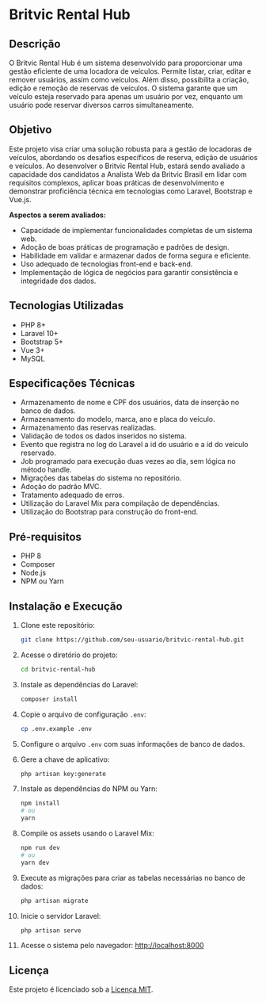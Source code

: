 # Britvic Rental Hub

## Descrição

O Britvic Rental Hub é um sistema desenvolvido para proporcionar uma gestão eficiente de uma locadora de veículos.
Permite listar, criar, editar e remover usuários, assim como veículos. Além disso, possibilita a criação, edição e
remoção de reservas de veículos. O sistema garante que um veículo esteja reservado para apenas um usuário por vez,
enquanto um usuário pode reservar diversos carros simultaneamente.

## Objetivo

Este projeto visa criar uma solução robusta para a gestão de locadoras de veículos, abordando os desafios específicos de
reserva, edição de usuários e veículos. Ao desenvolver o Britvic Rental Hub, estará sendo avaliado a capacidade dos
candidatos a Analista Web da Britvic Brasil em lidar com requisitos complexos, aplicar boas práticas de desenvolvimento
e demonstrar proficiência técnica em tecnologias como Laravel, Bootstrap e Vue.js.

**Aspectos a serem avaliados:**

- Capacidade de implementar funcionalidades completas de um sistema web.
- Adoção de boas práticas de programação e padrões de design.
- Habilidade em validar e armazenar dados de forma segura e eficiente.
- Uso adequado de tecnologias front-end e back-end.
- Implementação de lógica de negócios para garantir consistência e integridade dos dados.

## Tecnologias Utilizadas

- PHP 8+
- Laravel 10+
- Bootstrap 5+
- Vue 3+
- MySQL

## Especificações Técnicas

- Armazenamento de nome e CPF dos usuários, data de inserção no banco de dados.
- Armazenamento do modelo, marca, ano e placa do veículo.
- Armazenamento das reservas realizadas.
- Validação de todos os dados inseridos no sistema.
- Evento que registra no log do Laravel a id do usuário e a id do veículo reservado.
- Job programado para execução duas vezes ao dia, sem lógica no método handle.
- Migrações das tabelas do sistema no repositório.
- Adoção do padrão MVC.
- Tratamento adequado de erros.
- Utilização do Laravel Mix para compilação de dependências.
- Utilização do Bootstrap para construção do front-end.

## Pré-requisitos

- PHP 8
- Composer
- Node.js
- NPM ou Yarn

## Instalação e Execução

1. Clone este repositório:
   ```bash
   git clone https://github.com/seu-usuario/britvic-rental-hub.git
   ```

2. Acesse o diretório do projeto:
   ```bash
   cd britvic-rental-hub
   ```

3. Instale as dependências do Laravel:
   ```bash
   composer install
   ```

4. Copie o arquivo de configuração `.env`:
   ```bash
   cp .env.example .env
   ```

5. Configure o arquivo `.env` com suas informações de banco de dados.

6. Gere a chave de aplicativo:
   ```bash
   php artisan key:generate
   ```

7. Instale as dependências do NPM ou Yarn:
   ```bash
   npm install
   # ou
   yarn
   ```

8. Compile os assets usando o Laravel Mix:
   ```bash
   npm run dev
   # ou
   yarn dev
   ```

9. Execute as migrações para criar as tabelas necessárias no banco de dados:
   ```bash
   php artisan migrate
   ```

10. Inicie o servidor Laravel:
    ```bash
    php artisan serve
    ```

11. Acesse o sistema pelo navegador: [http://localhost:8000](http://localhost:8000)

## Licença

Este projeto é licenciado sob a [Licença MIT](LICENSE).
